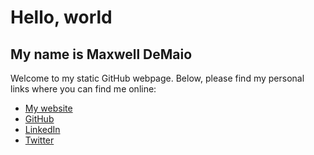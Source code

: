 # Hello, world

## My name is Maxwell DeMaio

Welcome to my static GitHub webpage. Below, please find my personal links where you can find me online:

- [My website](https://maxdemaio.herokuapp.com/)
- [GitHub](https://github.com/maxwelldemaio)
- [LinkedIn](https://www.linkedin.com/in/maxwell-demaio)
- [Twitter](https://twitter.com/maxwelldemaio)
         